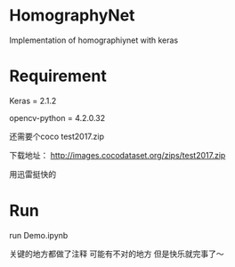 # HomographyNet
Implementation of homographiynet with keras

# Requirement
Keras = 2.1.2

opencv-python = 4.2.0.32

还需要个coco test2017.zip

下载地址： http://images.cocodataset.org/zips/test2017.zip

用迅雷挺快的


# Run
run Demo.ipynb

关键的地方都做了注释 
可能有不对的地方
但是快乐就完事了～

